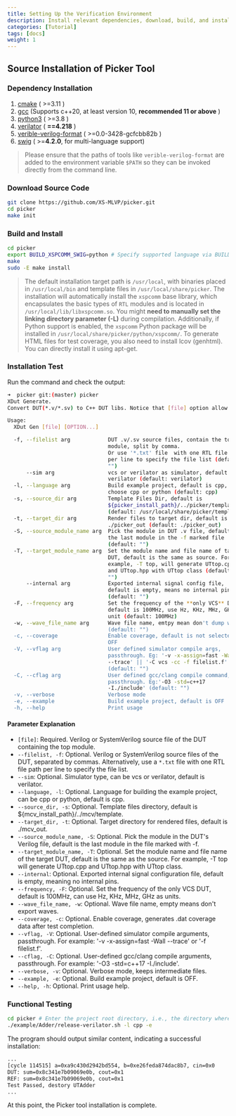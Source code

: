 ```yaml
---
title: Setting Up the Verification Environment
description: Install relevant dependencies, download, build, and install the corresponding tools.
categories: [Tutorial]
tags: [docs]
weight: 1
---
```


## Source Installation of Picker Tool

### Dependency Installation

1.  [cmake](https://cmake.org/download/) ( >=3.11 )
2.  [gcc](https://gcc.gnu.org/) (Supports c++20, at least version 10, **recommended 11 or above** )
3.  [python3](https://www.python.org/downloads/) ( >=3.8 )
4.  [verilator](https://verilator.org/guide/latest/install.html#git-quick-install) ( **==4.218** )
5.  [verible-verilog-format](https://github.com/chipsalliance/verible) ( >=0.0-3428-gcfcbb82b )
6.  [swig](http://www.swig.org/) ( >=**4.2.0**, for multi-language support)

> Please ensure that the paths of tools like `verible-verilog-format` are added to the environment variable `$PATH` so they can be invoked directly from the command line.

### Download Source Code

```bash
git clone https://github.com/XS-MLVP/picker.git
cd picker
make init
```

### Build and Install

```bash
cd picker
export BUILD_XSPCOMM_SWIG=python # Specify supported language via BUILD_XSPCOMM_SWIG
make
sudo -E make install
```

> The default installation target path is `/usr/local`, with binaries placed in `/usr/local/bin` and template files in `/usr/local/share/picker`.
> The installation will automatically install the `xspcomm` base library, which encapsulates the basic types of `RTL` modules and is located in `/usr/local/lib/libxspcomm.so`. You might **need to manually set the linking directory parameter (-L)** during compilation.
> Additionally, if Python support is enabled, the `xspcomm` Python package will be installed in `/usr/local/share/picker/python/xspcomm/`.
> To generate HTML files for test coverage, you also need to install lcov (genhtml). You can directly install it using apt-get.

### Installation Test

Run the command and check the output:

```bash
➜  picker git:(master) picker
XDut Generate.
Convert DUT(*.v/*.sv) to C++ DUT libs. Notice that [file] option allow only one file.

Usage:
  XDut Gen [file] [OPTION...]

  -f, --filelist arg            DUT .v/.sv source files, contain the top
                                module, split by comma.
                                Or use '*.txt' file  with one RTL file path
                                per line to specify the file list (default:
                                "")
      --sim arg                 vcs or verilator as simulator, default is
                                verilator (default: verilator)
  -l, --language arg            Build example project, default is cpp,
                                choose cpp or python (default: cpp)
  -s, --source_dir arg          Template Files Dir, default is
                                ${picker_install_path}/../picker/template
                                (default: /usr/local/share/picker/template)
  -t, --target_dir arg          Render files to target dir, default is
                                ./picker_out (default: ./picker_out)
  -S, --source_module_name arg  Pick the module in DUT .v file, default is
                                the last module in the -f marked file
                                (default: "")
  -T, --target_module_name arg  Set the module name and file name of target
                                DUT, default is the same as source. For
                                example, -T top, will generate UTtop.cpp
                                and UTtop.hpp with UTtop class (default:
                                "")
      --internal arg            Exported internal signal config file,
                                default is empty, means no internal pin
                                (default: "")
  -F, --frequency arg           Set the frequency of the **only VCS** DUT,
                                default is 100MHz, use Hz, KHz, MHz, GHz as
                                unit (default: 100MHz)
  -w, --wave_file_name arg      Wave file name, emtpy mean don't dump wave
                                (default: "")
  -c, --coverage                Enable coverage, default is not selected as
                                OFF
  -V, --vflag arg               User defined simulator compile args,
                                passthrough. Eg: '-v -x-assign=fast -Wall
                                --trace' || '-C vcs -cc -f filelist.f'
                                (default: "")
  -C, --cflag arg               User defined gcc/clang compile command,
                                passthrough. Eg:'-O3 -std=c++17
                                -I./include' (default: "")
  -v, --verbose                 Verbose mode
  -e, --example                 Build example project, default is OFF
  -h, --help                    Print usage
```

#### Parameter Explanation

* `[file]`: Required. Verilog or SystemVerilog source file of the DUT containing the top module.
* `--filelist, -f`: Optional. Verilog or SystemVerilog source files of the DUT, separated by commas. Alternatively, use a `*.txt` file with one RTL file path per line to specify the file list.
* `--sim`: Optional. Simulator type, can be vcs or verilator, default is verilator.
* `--language, -l`: Optional. Language for building the example project, can be cpp or python, default is cpp.
* `--source_dir, -s`: Optional. Template files directory, default is ${mcv_install_path}/../mcv/template.
* `--target_dir, -t`: Optional. Target directory for rendered files, default is ./mcv_out.
* `--source_module_name, -S`: Optional. Pick the module in the DUT's Verilog file, default is the last module in the file marked with -f.
* `--target_module_name, -T`: Optional. Set the module name and file name of the target DUT, default is the same as the source. For example, -T top will generate UTtop.cpp and UTtop.hpp with UTtop class.
* `--internal`: Optional. Exported internal signal configuration file, default is empty, meaning no internal pins.
* `--frequency, -F`: Optional. Set the frequency of the only VCS DUT, default is 100MHz, can use Hz, KHz, MHz, GHz as units.
* `--wave_file_name, -w`: Optional. Wave file name, empty means don't export waves.
* `--coverage, -c`: Optional. Enable coverage, generates .dat coverage data after test completion.
* `--vflag, -V`: Optional. User-defined simulator compile arguments, passthrough. For example: '-v -x-assign=fast -Wall --trace' or '-f filelist.f'.
* `--cflag, -C`: Optional. User-defined gcc/clang compile arguments, passthrough. For example: '-O3 -std=c++17 -I./include'.
* `--verbose, -v`: Optional. Verbose mode, keeps intermediate files.
* `--example, -e`: Optional. Build example project, default is OFF.
* `--help, -h`: Optional. Print usage help.

### Functional Testing

```bash
cd picker # Enter the project root directory, i.e., the directory where git clone was executed
./example/Adder/release-verilator.sh -l cpp -e
```

The program should output similar content, indicating a successful installation:

```bash
...
[cycle 114515] a=0xa9c430d2942bd554, b=0xe26feda874dac8b7, cin=0x0
DUT: sum=0x8c341e7b09069e0b, cout=0x1
REF: sum=0x8c341e7b09069e0b, cout=0x1
Test Passed, destory UTAdder
...
```

At this point, the Picker tool installation is complete.
